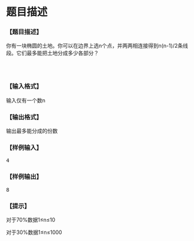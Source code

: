 # 题目描述


<h3>
【题目描述】
</h3>
<p>
你有一块椭圆的土地。你可以在边界上选n个点，并两两相连接得到n(n-1)/2条线段。它们最多能把土地分成多少各部分？
</p>
<p>
<img src="/upload/image/20140120/20140120124935_33349.png" alt=""/> 
</p>
<p>
<br/>
</p>
<h3>
【输入格式】
</h3>
<p>
输入仅有一个数n
</p>
<h3>
【输出格式】
</h3>
<p>
输出最多能分成的份数
</p>
<h3>
【样例输入】
</h3>
<pre>4</pre>
<h3>
【样例输出】
</h3>
<pre>8</pre>
<h3>
【提示】
</h3>
<p>
对于70%数据1≤n≤10
</p>
<p>
对于30%数据1≤n≤1000
</p>
<br/>
